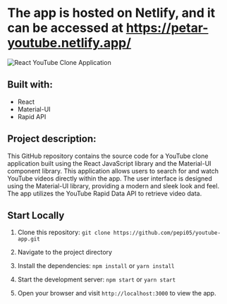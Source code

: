 # The app is hosted on Netlify, and it can be accessed at https://petar-youtube.netlify.app/

![React YouTube Clone Application](https://i.imgur.com/MqHMfxD.png) 

## Built with:
- React
- Material-UI
- Rapid API

## Project description:
This GitHub repository contains the source code for a YouTube clone application built using the React JavaScript library and the Material-UI component library. This application allows users to search for and watch YouTube videos directly within the app.
The user interface is designed using the Material-UI library, providing a modern and sleek look and feel. The app utilizes the YouTube Rapid Data API to retrieve video data.

##  Start Locally

1. Clone this repository: `git clone https://github.com/pepi05/youtube-app.git`

2. Navigate to the project directory

3. Install the dependencies: `npm install` or `yarn install`

4. Start the development server: `npm start` or `yarn start`

5. Open your browser and visit `http://localhost:3000` to view the app.


